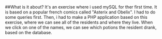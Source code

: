 ##What is it about? 
It's an exercise where i used mySQL for ther first time. It is based on a popular french comics called "Asterix and Obelix".
I had to do some queries first. Then, i had to make a PHP application based on this exercise, where we can see all of the residents and where they live.
When we click on one of the names, we can see which potions the resident drank, based on the database.  
